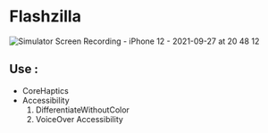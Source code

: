 # Flashzilla

![Simulator Screen Recording - iPhone 12 - 2021-09-27 at 20 48 12](https://user-images.githubusercontent.com/33562904/134902548-d9bc570a-f5fd-41f0-9ed2-be4a9d81f4f5.gif)

## Use :
- CoreHaptics
- Accessibility
  1. DifferentiateWithoutColor
  2. VoiceOver Accessibility
